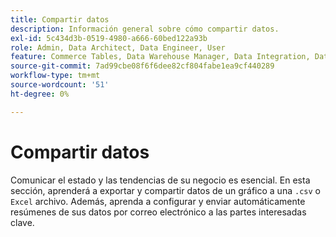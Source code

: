 ```yaml
---
title: Compartir datos
description: Información general sobre cómo compartir datos.
exl-id: 5c434d3b-0519-4980-a666-60bed122a93b
role: Admin, Data Architect, Data Engineer, User
feature: Commerce Tables, Data Warehouse Manager, Data Integration, Data Import/Export
source-git-commit: 7ad99cbe08f6f6dee82cf804fabe1ea9cf440289
workflow-type: tm+mt
source-wordcount: '51'
ht-degree: 0%

---
```


# Compartir datos

Comunicar el estado y las tendencias de su negocio es esencial. En esta sección, aprenderá a exportar y compartir datos de un gráfico a una `.csv` o `Excel` archivo. Además, aprenda a configurar y enviar automáticamente resúmenes de sus datos por correo electrónico a las partes interesadas clave.
